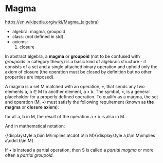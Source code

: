 # Magma

https://en.wikipedia.org/wiki/Magma_(algebra)

- algebra: magma, groupoid
- class: (not defined in std)
- axioms:
  1. closure

In abstract algebra, a **magma** or **groupoid** (not to be confused with *groupoids* in category theory) is a basic kind of algebraic structure - it consists of a set and a single attached binary operation and uphold only the axiom of closure (the operation must be closed by definition but no other properties are imposed).

A magma is a set M matched with an operation, •, that sends any two elements a, b ∈ M to another element, a • b. The symbol, •, is a general placeholder for a properly defined operation. To qualify as a magma, the set and operation (M, •) must satisfy the following requirement (known as **the magma** or **closure axiom**):

for all a, b in M, the result of the operation a • b is also in M.

And in mathematical notation:

{\displaystyle a,b\in M\implies a\cdot b\in M}{\displaystyle a,b\in M\implies a\cdot b\in M}.

If • is instead a partial operation, then S is called a *partial magma* or more often a *partial groupoid*.
